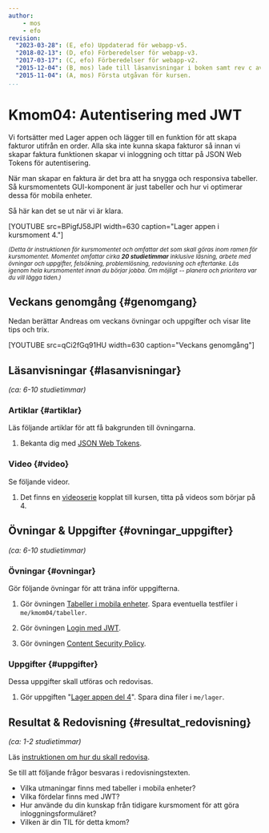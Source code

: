 ```yaml
---
author:
    - mos
    - efo
revision:
  "2023-03-28": (E, efo) Uppdaterad för webapp-v5.
  "2018-02-13": (D, efo) Förberedelser för webapp-v3.
  "2017-03-17": (C, efo) Förberedelser för webapp-v2.
  "2015-12-04": (B, mos) lade till läsanvisningar i boken samt rev c av artikeln.
  "2015-11-04": (A, mos) Första utgåvan för kursen.
...
```

Kmom04: Autentisering med JWT
==================================

Vi fortsätter med Lager appen och lägger till en funktion för att skapa fakturor utifrån en order. Alla ska inte kunna skapa fakturor så innan vi skapar faktura funktionen skapar vi inloggning och tittar på JSON Web Tokens för autentisering.

När man skapar en faktura är det bra att ha snygga och responsiva tabeller. Så kursmomentets GUI-komponent är just tabeller och hur vi optimerar dessa för mobila enheter.



<!--more-->



Så här kan det se ut när vi är klara.

[YOUTUBE src=BPigfJ58JPI width=630 caption="Lager appen i kursmoment 4."]



<small><i>(Detta är instruktionen för kursmomentet och omfattar det som skall göras inom ramen för kursmomentet. Momentet omfattar cirka **20 studietimmar** inklusive läsning, arbete med övningar och uppgifter, felsökning, problemlösning, redovisning och eftertanke. Läs igenom hela kursmomentet innan du börjar jobba. Om möjligt -- planera och prioritera var du vill lägga tiden.)</i></small>



Veckans genomgång  {#genomgang}
---------------------------------

Nedan berättar Andreas om veckans övningar och uppgifter och visar lite tips och trix.

[YOUTUBE src=qCi2fGq91HU width=630 caption="Veckans genomgång"]



Läsanvisningar  {#lasanvisningar}
---------------------------------

*(ca: 6-10 studietimmar)*



### Artiklar {#artiklar}

Läs följande artiklar för att få bakgrunden till övningarna.

1. Bekanta dig med [JSON Web Tokens](https://jwt.io).



### Video  {#video}

Se följande videor.

1. Det finns en [videoserie](https://www.youtube.com/playlist?list=PLKtP9l5q3ce_CbhJOudHjxkjYofM98kvh) kopplat till kursen, titta på videos som börjar på 4.



Övningar & Uppgifter {#ovningar_uppgifter}
-------------------------------------------

*(ca: 6-10 studietimmar)*



### Övningar {#ovningar}

Gör följande övningar för att träna inför uppgifterna.

1. Gör övningen [Tabeller i mobila enheter](kunskap/tabeller-i-mobila-enheter). Spara eventuella testfiler i `me/kmom04/tabeller`.

1. Gör övningen [Login med JWT](kunskap/login-med-jwt).

1. Gör övningen [Content Security Policy](kunskap/content-security-policy).



### Uppgifter {#uppgifter}

Dessa uppgifter skall utföras och redovisas.

1. Gör uppgiften "[Lager appen del 4](uppgift/lager-appen-del-4)". Spara dina filer i `me/lager`.



Resultat & Redovisning  {#resultat_redovisning}
-----------------------------------------------

*(ca: 1-2 studietimmar)*

Läs [instruktionen om hur du skall redovisa](./../redovisa).

Se till att följande frågor besvaras i redovisningstexten.

* Vilka utmaningar finns med tabeller i mobila enheter?
* Vilka fördelar finns med JWT?
* Hur använde du din kunskap från tidigare kursmoment för att göra inloggningsformuläret?
* Vilken är din TIL för detta kmom?
